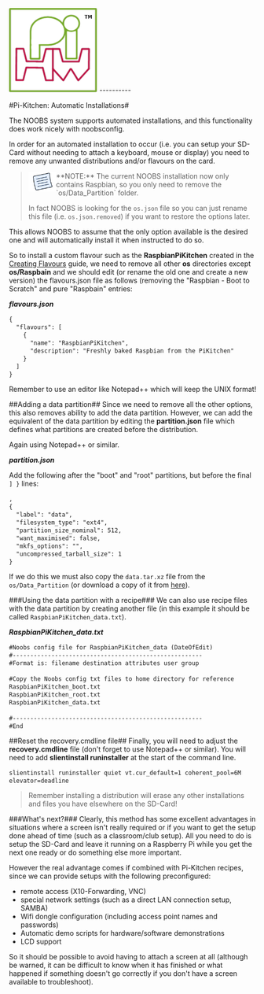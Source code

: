 <!---#include "define.txt"--->
<!---#include "start.txt"--->
<!-- How to use comments in these files -->
<!-- ---------------------------------- -->
<!--Comments have been put in this file so that they can be customised for a range of workshops and uses.

[How to customise the Markdown documents](CustomMarkdown.md)-->


<img src="img/pihwlogotm.png" width=180 />
----------

#Pi-Kitchen: Automatic Installations#

The NOOBS system supports automated installations, and this functionality does work nicely with noobsconfig.

In order for an automated installation to occur (i.e. you can setup your SD-Card without needing to attach a keyboard, mouse or display) you need to remove any unwanted distributions and/or flavours on the card.

> <img style="float:left" src="https://raw.githubusercontent.com/PiHw/Pi-Stop/master/markdown_source/markdown/img/note.png" height=40/>
> **NOTE:** The current NOOBS installation now only contains Raspbian, so you only need to remove the `os/Data_Partition` folder.
> 
> In fact NOOBS is looking for the `os.json` file so you can just rename this file (i.e. `os.json.removed`) if you want to restore the options later.

This allows NOOBS to assume that the only option available is the desired one and will automatically install it when instructed to do so.

So to install a custom flavour such as the **RaspbianPiKitchen** created in the [Creating Flavours](PiKitchen-CreatingFlavours.md) guide, we need to remove all other **os** directories except **os/Raspbain** and we should edit (or rename the old one and create a new version) the flavours.json file as follows (removing the "Raspbian - Boot to Scratch" and pure "Raspbain" entries:

***flavours.json***


	{
	  "flavours": [
	    {
	      "name": "RaspbianPiKitchen",
	      "description": "Freshly baked Raspbian from the PiKitchen"
	    }  
	  ]
	}

Remember to use an editor like Notepad++ which will keep the UNIX format!

##Adding a data partition##
Since we need to remove all the other options, this also removes ability to add the data partition.  However, we can add the equivalent of the data partition by editing the **partition.json** file which defines what partitions are created before the distribution.

Again using Notepad++ or similar.

***partition.json***

Add the following after the "boot" and "root" partitions, but before the final `] }` lines:

	,
    {
      "label": "data",
      "filesystem_type": "ext4",
      "partition_size_nominal": 512,
      "want_maximised": false,
      "mkfs_options": "",
      "uncompressed_tarball_size": 1
    }

If we do this we must also copy the `data.tar.xz` file from the `os/Data_Partition` (or download a copy of it from [here](http://link)).

###Using the data partition with a recipe###
We can also use recipe files with the data partition by creating another file (in this example it should be called `RaspbianPiKitchen_data.txt`).

***RaspbianPiKitchen_data.txt***

	#Noobs config file for RaspbianPiKitchen_data (DateOfEdit)
	#------------------------------------------------------
	#Format is: filename destination attributes user group
	
	#Copy the Noobs config txt files to home directory for reference
	RaspbianPiKitchen_boot.txt
	RaspbianPiKitchen_root.txt
	RaspbianPiKitchen_data.txt
	
	#------------------------------------------------------
	#End

##Reset the recovery.cmdline file##
Finally, you will need to adjust the **recovery.cmdline** file (don't forget to use Notepad++ or similar).  You will need to add **slientinstall runinstaller** at the start of the command line.

	slientinstall runinstaller quiet vt.cur_default=1 coherent_pool=6M elevator=deadline

> Remember installing a distribution will erase any other installations and files you have elsewhere on the SD-Card!

###What's next?###
Clearly, this method has some excellent advantages in situations where a screen isn't really required or if you want to get the setup done ahead of time (such as a classroom/club setup).  All you need to do is setup the SD-Card and leave it running on a Raspberry Pi while you get the next one ready or do something else more important.

However the real advantage comes if combined with Pi-Kitchen recipes, since we can provide setups with the following preconfigured:
- remote access (X10-Forwarding, VNC)
- special network settings (such as a direct LAN connection setup, SAMBA)
- Wifi dongle configuration (including access point names and passwords)
- Automatic demo scripts for hardware/software demonstrations
- LCD support

So it should be possible to avoid having to attach a screen at all (although be warned, it can be difficult to know when it has finished or what happened if something doesn't go correctly if you don't have a screen available to troubleshoot).

<!---#include "stop.txt"--->
